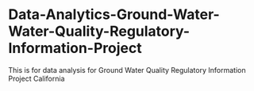 # Data-Analytics-Ground-Water-Water-Quality-Regulatory-Information-Project
This is for data analysis for Ground Water Quality Regulatory Information Project  California
